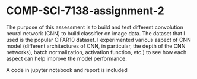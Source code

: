 # COMP-SCI-7138-assignment-2

The purpose of this assessment is to build and test different convolution neural network (CNN) to build classifier on image data. The dataset that I used is the popular CIFAR10 dataset. I experimented various aspect of CNN model (different architectures of CNN, in particular, the depth of the CNN networks), batch normalization, activation function, etc.) to see how each aspect can help improve the model performance.

A code in jupyter notebook and report is included
